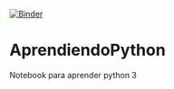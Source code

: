[![Binder](https://mybinder.org/badge_logo.svg)](https://mybinder.org/v2/gh/hibernator11/AprendiendoPython/master)

# AprendiendoPython
Notebook para aprender python 3
